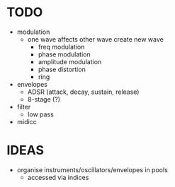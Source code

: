 # TODO
- modulation 
  - one wave affects other wave create new wave
    - freq modulation
    - phase modulation
    - amplitude modulation
    - phase distortion
    - ring
- envelopes
  - ADSR (attack, decay, sustain, release)
  - 8-stage (?)
- filter
  - low pass
- midicc

# IDEAS
- organise instruments/oscillators/envelopes in pools
  - accessed via indices
  
